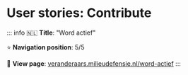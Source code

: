 # User stories: Contribute

::: info
🇳🇱 **Title**: "Word actief"

⭐️ **Navigation position**: 5/5

🔗 **View page**: [veranderaars.milieudefensie.nl/word-actief](https://veranderaars.milieudefensie.nl/word-actief)
:::
